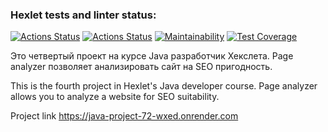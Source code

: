 ### Hexlet tests and linter status:
[![Actions Status](https://github.com/DaniyarMashayev/java-project-72/actions/workflows/hexlet-check.yml/badge.svg)](https://github.com/DaniyarMashayev/java-project-72/actions)
[![Actions Status](https://github.com/DaniyarMashayev/java-project-72/actions/workflows/build.yml/badge.svg)](https://github.com/DaniyarMashayev/java-project-72/actions)
[![Maintainability](https://api.codeclimate.com/v1/badges/3aee0e99877e54e7afd1/maintainability)](https://codeclimate.com/github/DaniyarMashayev/java-project-72/maintainability)
[![Test Coverage](https://api.codeclimate.com/v1/badges/3aee0e99877e54e7afd1/test_coverage)](https://codeclimate.com/github/DaniyarMashayev/java-project-72/test_coverage)

Это четвертый проект на курсе Java разработчик Хекслета. Page analyzer позволяет анализировать сайт на SEO пригодность.


This is the fourth project in Hexlet's Java developer course. Page analyzer allows you to analyze a website for SEO suitability.

Project link
https://java-project-72-wxed.onrender.com
